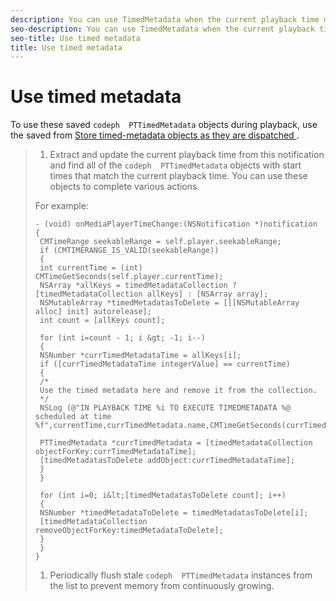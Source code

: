 ```yaml
---
description: You can use TimedMetadata when the current playback time matches the start time.
seo-description: You can use TimedMetadata when the current playback time matches the start time.
seo-title: Use timed metadata
title: Use timed metadata
---
```


# Use timed metadata

To use these saved `codeph  PTTimedMetadata` objects during playback, use the saved  from [ Store timed-metadata objects as they are dispatched ](t_psdk_ios_1.4_timed-metadata-store.md#task_timed_metadata_store).

>1. Extract and update the current playback time from this notification and find all of the `codeph  PTTimedMetadata` objects with start times that match the current playback time.
>   You can use these objects to complete various actions.
>   
>   For example:
>   ```
>   - (void) onMediaPlayerTimeChange:(NSNotification *)notification 
>   { 
>    CMTimeRange seekableRange = self.player.seekableRange; 
>    if (CMTIMERANGE_IS_VALID(seekableRange)) 
>    { 
>    int currentTime = (int) CMTimeGetSeconds(self.player.currentTime); 
>    NSArray *allKeys = timedMetadataCollection ? [timedMetadataCollection allKeys] : [NSArray array]; 
>    NSMutableArray *timedMetadatasToDelete = [[[NSMutableArray alloc] init] autorelease]; 
>    int count = [allKeys count]; 
>    
>    for (int i=count - 1; i &gt; -1; i--) 
>    { 
>    NSNumber *currTimedMetadataTime = allKeys[i]; 
>    if ([currTimedMetadataTime integerValue] == currentTime) 
>    { 
>    /* 
>    Use the timed metadata here and remove it from the collection. 
>    */ 
>    NSLog (@"IN PLAYBACK TIME %i TO EXECUTE TIMEDMETADATA %@ scheduled at time %f",currentTime,currTimedMetadata.name,CMTimeGetSeconds(currTimedMetadata.time)); 
>    
>    PTTimedMetadata *currTimedMetadata = [timedMetadataCollection objectForKey:currTimedMetadataTime]; 
>    [timedMetadatasToDelete addObject:currTimedMetadataTime]; 
>    } 
>    } 
>    
>    for (int i=0; i&lt;[timedMetadatasToDelete count]; i++) 
>    { 
>    NSNumber *timedMetadataToDelete = timedMetadatasToDelete[i]; 
>    [timedMetadataCollection removeObjectForKey:timedMetadataToDelete]; 
>    } 
>    } 
>   }
>   ```
>   
>   
>   
>1. Periodically flush stale `codeph  PTTimedMetadata` instances from the list to prevent memory from continuously growing.
>   
>   
